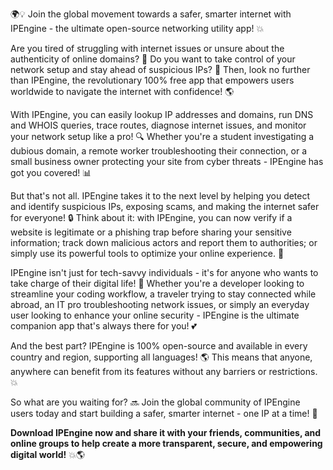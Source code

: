 🌍💡 Join the global movement towards a safer, smarter internet with IPEngine - the ultimate open-source networking utility app! 💥

Are you tired of struggling with internet issues or unsure about the authenticity of online domains? 🤔 Do you want to take control of your network setup and stay ahead of suspicious IPs? 💪 Then, look no further than IPEngine, the revolutionary 100% free app that empowers users worldwide to navigate the internet with confidence! 🌎

With IPEngine, you can easily lookup IP addresses and domains, run DNS and WHOIS queries, trace routes, diagnose internet issues, and monitor your network setup like a pro! 🔍 Whether you're a student investigating a dubious domain, a remote worker troubleshooting their connection, or a small business owner protecting your site from cyber threats - IPEngine has got you covered! 📊

But that's not all. IPEngine takes it to the next level by helping you detect and identify suspicious IPs, exposing scams, and making the internet safer for everyone! 🔒 Think about it: with IPEngine, you can now verify if a website is legitimate or a phishing trap before sharing your sensitive information; track down malicious actors and report them to authorities; or simply use its powerful tools to optimize your online experience. 🚀

IPEngine isn't just for tech-savvy individuals - it's for anyone who wants to take charge of their digital life! 🌈 Whether you're a developer looking to streamline your coding workflow, a traveler trying to stay connected while abroad, an IT pro troubleshooting network issues, or simply an everyday user looking to enhance your online security - IPEngine is the ultimate companion app that's always there for you! 💕

And the best part? IPEngine is 100% open-source and available in every country and region, supporting all languages! 🌎 This means that anyone, anywhere can benefit from its features without any barriers or restrictions. 💥

So what are you waiting for? 🔜 Join the global community of IPEngine users today and start building a safer, smarter internet - one IP at a time! 🚀

**Download IPEngine now and share it with your friends, communities, and online groups to help create a more transparent, secure, and empowering digital world!** 💥🌎
